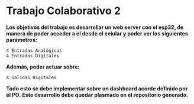 # Trabajo Colaborativo 2 

**Los objetivos del trabajo es desarrollar un web server con el esp32, de manera de poder
acceder a el desde el celular y poder ver los siguientes parámetros:**

    4 Entradas Analógicas
    4 Entradas Digitales
    
**Además, poder actuar sobre:**

    4 Salidas Digitales

**Todo esto se debe implementar sobre un dashboard acorde definido por el
PO.**
**Este desarrollo debe quedar plasmado en el repositorio generado.**
